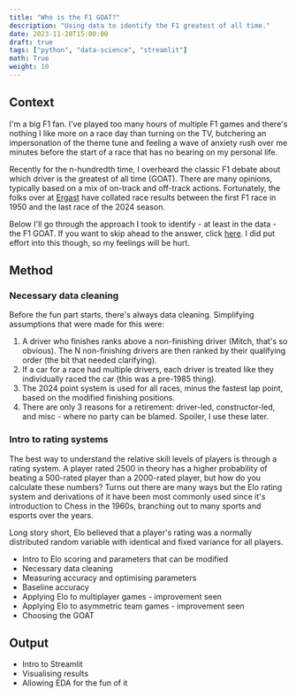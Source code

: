 ```yaml
---
title: "Who is the F1 GOAT?"
description: "Using data to identify the F1 greatest of all time."
date: 2023-11-20T15:00:00
draft: true
tags: ["python", "data-science", "streamlit"]
math: True
weight: 10
---
```


## Context

I'm a big F1 fan. I've played too many hours of multiple F1 games and there's nothing I like more on a race day than turning on the TV, butchering an impersonation of the theme tune and feeling a wave of anxiety rush over me minutes before the start of a race that has no bearing on my personal life.

Recently for the n-hundredth time, I overheard the classic F1 debate about which driver is the greatest of all time (GOAT). There are many opinions, typically based on a mix of on-track and off-track actions. Fortunately, the folks over at [Ergast](https://ergast.com/mrd/) have collated race results between the first F1 race in 1950 and the last race of the 2024 season.

Below I'll go through the approach I took to identify - at least in the data - the F1 GOAT. If you want to skip ahead to the answer, click [here](https://f1-elo.streamlit.app/). I did put effort into this though, so my feelings will be hurt.

## Method

### Necessary data cleaning

Before the fun part starts, there's always data cleaning. Simplifying assumptions that were made for this were:

1. A driver who finishes ranks above a non-finishing driver (Mitch, that's so obvious). The N non-finishing drivers are then ranked by their qualifying order (the bit that needed clarifying).
2. If a car for a race had multiple drivers, each driver is treated like they individually raced the car (this was a pre-1985 thing).
3. The 2024 point system is used for all races, minus the fastest lap point, based on the modified finishing positions.
4. There are only 3 reasons for a retirement: driver-led, constructor-led, and misc - where no party can be blamed. Spoiler, I use these later.

### Intro to rating systems

The best way to understand the relative skill levels of players is through a rating system. A player rated 2500 in theory has a higher probability of beating a 500-rated player than a 2000-rated player, but how do you calculate these numbers? Turns out there are many ways but the Elo rating system and derivations of it have been most commonly used since it's introduction to Chess in the 1960s, branching out to many sports and esports over the years.

Long story short, Elo believed that a player's rating was a normally distributed random variable with identical and fixed variance for all players.

- Intro to Elo scoring and parameters that can be modified
- Necessary data cleaning
- Measuring accuracy and optimising parameters
- Baseline accuracy
- Applying Elo to multiplayer games - improvement seen
- Applying Elo to asymmetric team games - improvement seen
- Choosing the GOAT

## Output

- Intro to Streamlit
- Visualising results
- Allowing EDA for the fun of it
